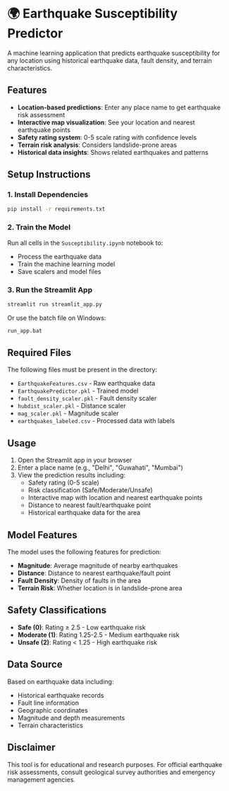 # 🌍 Earthquake Susceptibility Predictor

A machine learning application that predicts earthquake susceptibility for any location using historical earthquake data, fault density, and terrain characteristics.

## Features

- **Location-based predictions**: Enter any place name to get earthquake risk assessment
- **Interactive map visualization**: See your location and nearest earthquake points
- **Safety rating system**: 0-5 scale rating with confidence levels
- **Terrain risk analysis**: Considers landslide-prone areas
- **Historical data insights**: Shows related earthquakes and patterns

## Setup Instructions

### 1. Install Dependencies
```bash
pip install -r requirements.txt
```

### 2. Train the Model
Run all cells in the `Susceptibility.ipynb` notebook to:
- Process the earthquake data
- Train the machine learning model
- Save scalers and model files

### 3. Run the Streamlit App
```bash
streamlit run streamlit_app.py
```

Or use the batch file on Windows:
```bash
run_app.bat
```

## Required Files

The following files must be present in the directory:
- `EarthquakeFeatures.csv` - Raw earthquake data
- `EarthquakePredictor.pkl` - Trained model
- `fault_density_scaler.pkl` - Fault density scaler
- `hubdist_scaler.pkl` - Distance scaler  
- `mag_scaler.pkl` - Magnitude scaler
- `earthquakes_labeled.csv` - Processed data with labels

## Usage

1. Open the Streamlit app in your browser
2. Enter a place name (e.g., "Delhi", "Guwahati", "Mumbai")
3. View the prediction results including:
   - Safety rating (0-5 scale)
   - Risk classification (Safe/Moderate/Unsafe)
   - Interactive map with location and nearest earthquake points
   - Distance to nearest fault/earthquake point
   - Historical earthquake data for the area

## Model Features

The model uses the following features for prediction:
- **Magnitude**: Average magnitude of nearby earthquakes
- **Distance**: Distance to nearest earthquake/fault point
- **Fault Density**: Density of faults in the area
- **Terrain Risk**: Whether location is in landslide-prone area

## Safety Classifications

- **Safe (0)**: Rating ≥ 2.5 - Low earthquake risk
- **Moderate (1)**: Rating 1.25-2.5 - Medium earthquake risk  
- **Unsafe (2)**: Rating < 1.25 - High earthquake risk

## Data Source

Based on earthquake data including:
- Historical earthquake records
- Fault line information
- Geographic coordinates
- Magnitude and depth measurements
- Terrain characteristics

## Disclaimer

This tool is for educational and research purposes. For official earthquake risk assessments, consult geological survey authorities and emergency management agencies.
